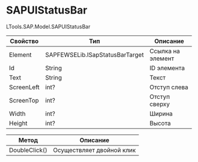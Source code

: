 # SAPUIStatusBar

LTools.SAP.Model.SAPUIStatusBar&#x20;

| Свойство   | Тип                             | Описание          |
| ---------- | ------------------------------- | ----------------- |
| Element    | SAPFEWSELib.ISapStatusBarTarget | Ссылка на элемент |
| Id         | String                          | ID элемента       |
| Text       | String                          | Текст             |
| ScreenLeft | int?                            | Отступ слева      |
| ScreenTop  | int?                            | Отступ сверху     |
| Width      | int?                            | Ширина            |
| Height     | int?                            | Высота            |

| Метод         | Описание                  |
| ------------- | ------------------------- |
| DoubleClick() | Осуществляет двойной клик |

